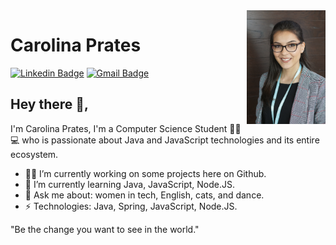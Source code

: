 <img src="https://github.com/cpprates/cpprates/blob/master/assets/carolinalinkedin.png" width="25%" align="right" alt="Carolina Prates">

# Carolina Prates
[![Linkedin Badge](https://img.shields.io/badge/-carolinapprates-blue?style=flat-square&logo=Linkedin&logoColor=white&link=https://www.linkedin.com/in/carolinapprates/)](https://www.linkedin.com/in/carolinapprates/)
[![Gmail Badge](https://img.shields.io/badge/-cpprates18@gmail.com-c14438?style=flat-square&logo=Gmail&logoColor=white&link=mailto:cpprates18@gmail.com)](mailto:cpprates18@gmail.com)
## Hey there 👋, 
I'm Carolina Prates, I'm a Computer Science Student 👩‍🎓💻 who is passionate about Java and JavaScript technologies and its entire ecosystem. 

- 👩‍💻 I’m currently working on some projects here on Github.
- 📖 I’m currently learning Java, JavaScript, Node.JS.
- 💬 Ask me about: women in tech, English, cats, and dance.
- ⚡ Technologies: Java, Spring, JavaScript, Node.JS.

"Be the change you want to see in the world."
